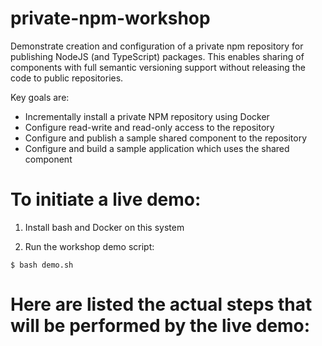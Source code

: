 # private-npm-workshop

Demonstrate creation and configuration of a private npm repository for publishing
NodeJS (and TypeScript) packages.  This enables sharing of components with full 
semantic versioning support without releasing the code to public repositories.

Key goals are:

* Incrementally install a private NPM repository using Docker
* Configure read-write and read-only access to the repository
* Configure and publish a sample shared component to the repository
* Configure and build a sample application which uses the shared component

# To initiate a live demo:

1. Install bash and Docker on this system

2. Run the workshop demo script:

```
$ bash demo.sh
```

# Here are listed the actual steps that will be performed by the live demo:


